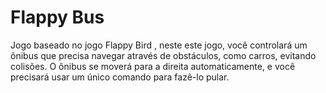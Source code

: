 # Flappy Bus
Jogo baseado no jogo Flappy Bird , neste este jogo, você controlará um ônibus que precisa navegar através de obstáculos, como carros, evitando colisões. O ônibus se moverá para a direita automaticamente, e você precisará usar um único comando para fazê-lo pular.
